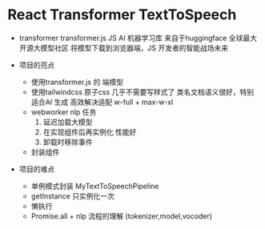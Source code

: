 # React Transformer TextToSpeech

- transformer 
    transformer.js JS AI 机器学习库
    来自于huggingface 全球最大开源大模型社区
    将模型下载到浏览器端，JS 开发者的智能战场未来

- 项目的亮点
    - 使用transformer.js 的 端模型
    - 使用tailwindcss 原子css 几乎不需要写样式了
        类名文档语义很好，特别适合AI 生成
        高效解决适配 w-full + max-w-xl
    - webworker nlp 任务
        1. 延迟加载大模型
        2. 在实现组件后再实例化 性能好
        3. 卸载时移除事件
    - 封装组件
- 项目的难点
    - 单例模式封装 MyTextToSpeechPipeline
    - getInstance 只实例化一次
    - 懒执行
    - Promise.all + nlp 流程的理解 (tokenizer,model,vocoder)